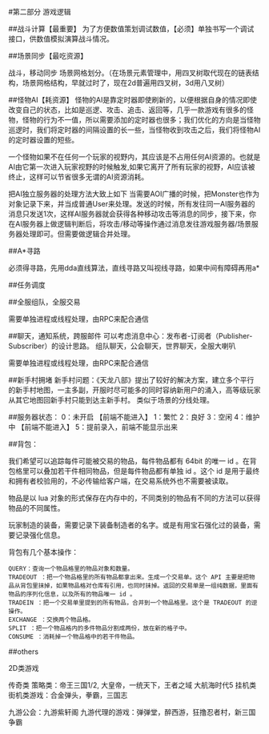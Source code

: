 

#第二部分 游戏逻辑


##战斗计算【最重要】
为了方便数值策划调试数值，【必须】单独书写一个调试接口，供数值模拟演算战斗情况。


##场景同步【最吃资源】

战斗，移动同步
场景网格划分。（在场景元素管理中，用四叉树取代现在的链表结构，场景网格结构，早就过时了，现在2d普遍用四叉树，3d用八叉树）




##怪物AI【耗资源】
怪物的AI是靠定时器即使刷新的，以便根据自身的情况即使改变自己的状态，比如是巡逻、攻击、追击、返回等，几乎一款游戏有很多的怪物，怪物的行为不一值，所以需要添加的定时器也很多；我们优化的方向是当怪物巡逻时，我们将定时器的间隔设置的长一些，当怪物收到攻击之后，我们将怪物AI的定时器设置的短些。

一个怪物如果不在任何一个玩家的视野内，其应该是不占用任何AI资源的。也就是AI由它第一次进入玩家视野的时候触发,如果它离开了所有玩家的视野，AI应该被终止，这样可以节省很多无谓的AI资源消耗。

把AI独立服务器的处理方法大致上如下
当需要AOI广播的时候，把Monster也作为对象记录下来，并当成普通User来处理。发送的时候，所有发往同一AI服务器的消息只发送1次，这样AI服务器就会获得各种移动攻击等消息的同步，接下来，你在AI服务器上做逻辑判断后，将攻击/移动等操作通过消息发往游戏服务器/场景服务器处理即可。但需要做逻辑合并处理。


##A*寻路

必须得寻路，先用dda直线算法，直线寻路又叫视线寻路，如果中间有障碍再用a*

##任务调度


##全服组队，全服交易

需要单独进程或线程处理，由RPC来配合通信


##聊天，通知系统，跨服邮件
可以考虑消息中心：发布者-订阅者（Publisher-Subscriber）的设计思路。
组队聊天，公会聊天，世界聊天，全服大喇叭

需要单独进程或线程处理，由RPC来配合通信


##新手村拥堵
新手村问题：《天龙八部》提出了较好的解决方案，建立多个平行的新手村地图，一主多副，开服时尽可能多的同时容纳新用户的涌入，高等级玩家从其它地图回新手村只能到达主新手村。
类似于场景的分线处理。



##服务器状态：
0：未开启 【前端不能进入】
1：繁忙
2：良好
3：空闲
4：维护中 【前端不能进入】
5：提前录入，前端不能显示出来


##背包：

我们希望可以追踪每件可能被交易的物品，每件物品都有 64bit 的唯一 id 。在背包格里可以叠加若干件相同物品，但是每件物品都有单独 id 。这个 id 是用于最终和拥有者校验用的，不必传输给客户端，在交易系统外也不需要被读取。

物品是以 lua 对象的形式保存在内存中的，不同类别的物品有不同的方法可以获得物品的不同属性。

玩家制造的装备，需要记录下装备制造者的名字。或是有用宝石强化过的装备，需要记录强化信息。


背包有几个基本操作：
```
QUERY：查询一个物品格里的物品对象和数量。
TRADEOUT ：把一个物品格里的所有物品都拿出来。生成一个交易单。这个 API 主要是把物品从背包里抹掉，如果物品格对仓库有引用，也同时抹掉。返回的交易单是一组纯数据，里面有物品的序列化信息，以及所有的物品唯一 id 。
TRADEIN ：把一个交易单里提到的所有物品，合并到一个物品格里。这个是 TRADEOUT 的逆操作。
EXCHANGE ：交换两个物品格。
SPLIT ：把一个物品格内的多件物品分割成两份，放在新的格子中。
CONSUME ：消耗掉一个物品格中的若干件物品。
```







##others

2D类游戏

传奇类
策略类：帝王三国1/2, 大皇帝，一统天下，王者之域
大航海时代5
挂机类
街机类游戏：合金弹头，拳霸，三国志




九游公会：九游紫轩阁
九游代理的游戏：弹弹堂，醉西游，狂撸忍者村，新三国争霸

